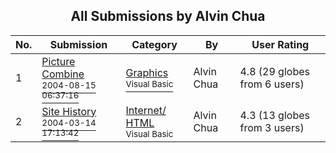 ﻿<div align="center">

## All Submissions by Alvin Chua

</div>

No.  | Submission | Category | By   | User Rating
---- | ---------- | -------- | ---- | -----------
1 | [Picture Combine<br /><sup>2004-08-15 06:37:16</sup>](https://github.com/Planet-Source-Code/alvin-chua-picture-combine__1-55580) | [Graphics<br /><sup>Visual Basic</sup>](../ByCategory/graphics__1-46.md) | Alvin Chua | 4.8 (29 globes from 6 users)
2 | [Site History<br /><sup>2004-03-14 17:13:42</sup>](https://github.com/Planet-Source-Code/alvin-chua-site-history__1-55576) | [Internet/ HTML<br /><sup>Visual Basic</sup>](../ByCategory/internet-html__1-34.md) | Alvin Chua | 4.3 (13 globes from 3 users)
